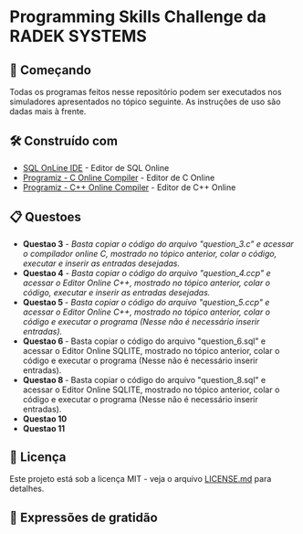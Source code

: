 # Programming Skills Challenge da RADEK SYSTEMS

## 🚀 Começando

Todas os programas feitos nesse repositório podem ser executados nos simuladores apresentados no tópico seguinte. As instruções de uso são dadas mais à frente.

## 🛠️ Construído com

* [SQL OnLine IDE](https://sqliteonline.com/) - Editor de SQL Online
* [Programiz - C Online Compiler](https://www.programiz.com/c-programming/online-compiler/) - Editor de C Online
* [Programiz - C++ Online Compiler](https://www.programiz.com/cpp-programming/online-compiler/) - Editor de C++ Online

## 📋 Questoes

<ul> 
 <li> 
     <b>Questao 3</b> - <i>Basta copiar o código do arquivo "question_3.c" e acessar o compilador online C, mostrado no tópico anterior, colar o código, executar e inserir as entradas desejadas.</i>
 </li>
   
 <li> 
     <b>Questao 4</b> - <i>Basta copiar o código do arquivo "question_4.ccp" e acessar o Editor Online C++, mostrado no tópico anterior, colar o código, executar e inserir as entradas desejadas.</i>
 </li>
   
 <li> 
    <b> Questao 5 </b>- <i>Basta copiar o código do arquivo "question_5.ccp" e acessar o Editor Online C++, mostrado no tópico anterior, colar o código e executar o programa
  (Nesse não é necessário inserir entradas).</i>
 </li>
   
 <li> 
   <b> Questao 6 </b> -  Basta copiar o código do arquivo "question_6.sql" e acessar o Editor Online SQLITE, mostrado no tópico anterior, colar o código e executar o programa
  (Nesse não é necessário inserir entradas).
 </li>
   
 <li> 
   <b> Questao 8 </b> - Basta copiar o código do arquivo "question_8.sql" e acessar o Editor Online SQLITE, mostrado no tópico anterior, colar o código e executar o programa
  (Nesse não é necessário inserir entradas).
 </li>
  
 <li> 
    <b> Questao 10 </b>
 </li>
   
 <li> 
    <b> Questao 11 </b>
 </li>

</ul>

## 📄 Licença

Este projeto está sob a licença MIT - veja o arquivo [LICENSE.md](https://github.com/usuario/projeto/licenca) para detalhes.

## 🎁 Expressões de gratidão
